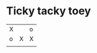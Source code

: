 # Ticky tacky toey
<table>
  <tr>
    <td>X</td>
    <td> </td>
    <td>o</td>
  </tr>
    <tr>
    <td>o</td>
    <td> X </td>
    <td> X</td>
  </tr>
  <tr>
    <td> </td>
    <td> </td>
    <td> </td>
  </tr>
</table>
